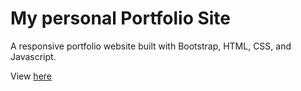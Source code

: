 # My personal Portfolio Site

A responsive portfolio website built with Bootstrap, HTML, CSS, and Javascript.

View [here](http://www.brandonvernon.com)


